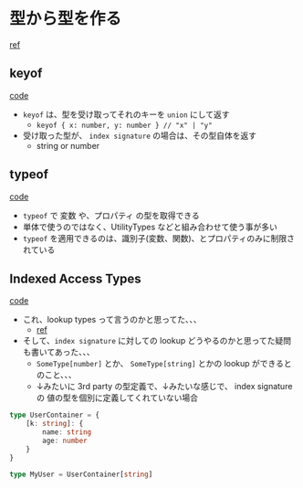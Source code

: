 # 型から型を作る

[ref](https://www.typescriptlang.org/docs/handbook/2/types-from-types.html)

## keyof

[code](./keyof.ts)

- `keyof` は、型を受け取ってそれのキーを `union` にして返す
  - `keyof { x: number, y: number } // "x" | "y"`
- 受け取った型が、 `index signature` の場合は、その型自体を返す
  - string or number

## typeof

[code](./typeof.ts)

- `typeof` で 変数 や、プロパティ の型を取得できる
- 単体で使うのではなく、UtilityTypes などと組み合わせて使う事が多い
- `typeof` を適用できるのは、識別子(変数、関数)、とプロパティのみに制限されている

## Indexed Access Types

[code](./indexed_access_types.ts)

- これ、lookup types って言うのかと思ってた、、、
  - [ref](https://www.typescriptlang.org/docs/handbook/release-notes/typescript-2-1.html#keyof-and-lookup-types)
- そして、`index signature` に対しての lookup どうやるのかと思ってた疑問も書いてあった、、、
  - `SomeType[number]` とか、 `SomeType[string]` とかの lookup ができるとのこと、、、
  - ↓みたいに 3rd party の型定義で、↓みたいな感じで、 index signature の 値の型を個別に定義してくれていない場合

```ts
type UserContainer = {
    [k: string]: {
        name: string
        age: number
    }
}

type MyUser = UserContainer[string]
```
